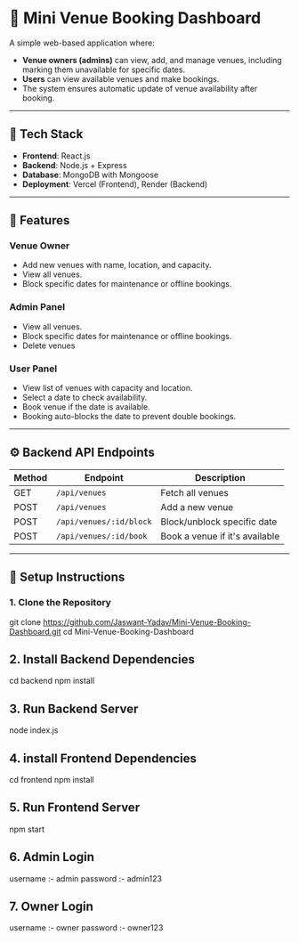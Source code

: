 # 🏨 Mini Venue Booking Dashboard

A simple web-based application where:

- **Venue owners (admins)** can view, add, and manage venues, including marking them unavailable for specific dates.
- **Users** can view available venues and make bookings.
- The system ensures automatic update of venue availability after booking.

---

## 🔧 Tech Stack

- **Frontend**: React.js
- **Backend**: Node.js + Express
- **Database**: MongoDB with Mongoose
- **Deployment**: Vercel (Frontend), Render (Backend)

---

## 📂 Features

###  Venue Owner
- Add new venues with name, location, and capacity.
- View all venues.
- Block specific dates for maintenance or offline bookings.

### Admin Panel 
- View all venues.
- Block specific dates for maintenance or offline bookings.
- Delete venues

### User Panel
- View list of venues with capacity and location.
- Select a date to check availability.
- Book venue if the date is available.
- Booking auto-blocks the date to prevent double bookings.

---

## ⚙️ Backend API Endpoints

| Method | Endpoint                       | Description                         |
|--------|--------------------------------|-------------------------------------|
| GET    | `/api/venues`                 | Fetch all venues                    |
| POST   | `/api/venues`                | Add a new venue                     |
| POST   | `/api/venues/:id/block`      | Block/unblock specific date         |
| POST   | `/api/venues/:id/book`       | Book a venue if it's available      |

---

## 🚀 Setup Instructions

### 1. Clone the Repository

git clone https://github.com/Jaswant-Yadav/Mini-Venue-Booking-Dashboard.git
cd Mini-Venue-Booking-Dashboard


##  2. Install Backend Dependencies

cd backend
npm install

## 3. Run Backend Server

node index.js

## 4. install Frontend Dependencies

cd frontend
npm install

## 5. Run Frontend Server

npm start

## 6. Admin Login

username :- admin
password :- admin123

## 7. Owner Login

username :- owner
password :- owner123

